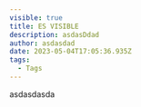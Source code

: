 ```yaml
---
visible: true
title: ES VISIBLE
description: asdasDdad
author: asdasdad
date: 2023-05-04T17:05:36.935Z
tags:
  - Tags
---
```

asdasdasda